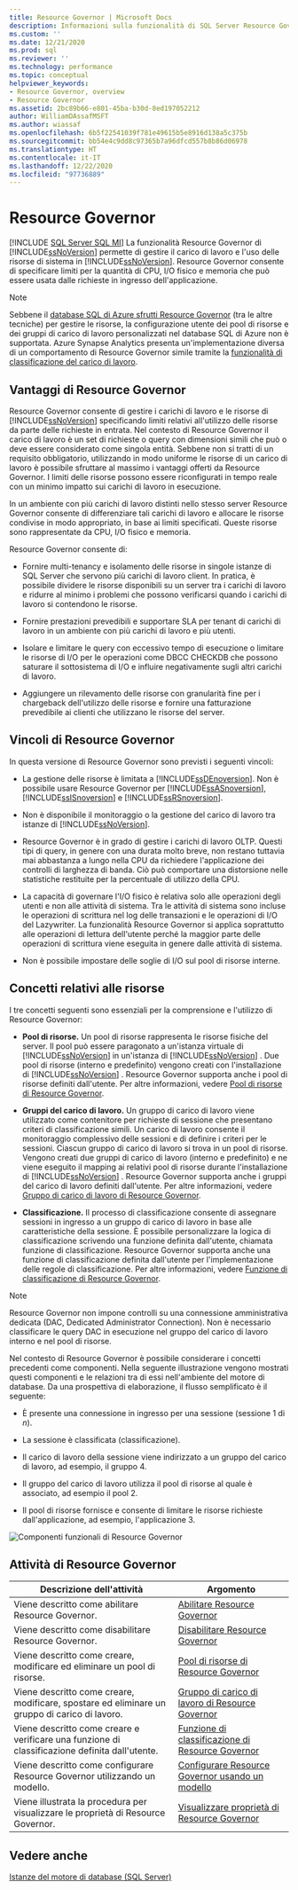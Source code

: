 ```yaml
---
title: Resource Governor | Microsoft Docs
description: Informazioni sulla funzionalità di SQL Server Resource Governor che limita la quantità di CPU, I/O fisico e memoria che può essere usata dalle richieste in ingresso dell'applicazione.
ms.custom: ''
ms.date: 12/21/2020
ms.prod: sql
ms.reviewer: ''
ms.technology: performance
ms.topic: conceptual
helpviewer_keywords:
- Resource Governor, overview
- Resource Governor
ms.assetid: 2bc89b66-e801-45ba-b30d-8ed197052212
author: WilliamDAssafMSFT
ms.author: wiassaf
ms.openlocfilehash: 6b5f22541039f781e49615b5e8916d138a5c375b
ms.sourcegitcommit: bb54e4c9dd8c97365b7a96dfcd557b8b86d06978
ms.translationtype: HT
ms.contentlocale: it-IT
ms.lasthandoff: 12/22/2020
ms.locfileid: "97736889"
---
```

# <a name="resource-governor"></a>Resource Governor
[!INCLUDE [SQL Server SQL MI](../../includes/appliesto-ss-xxxx-xxxx-xxx-md.md)]
  La funzionalità Resource Governor di [!INCLUDE[ssNoVersion](../../includes/ssnoversion-md.md)] permette di gestire il carico di lavoro e l'uso delle risorse di sistema in [!INCLUDE[ssNoVersion](../../includes/ssnoversion-md.md)]. Resource Governor consente di specificare limiti per la quantità di CPU, I/O fisico e memoria che può essere usata dalle richieste in ingresso dell'applicazione.  
  
> [!NOTE]
> Sebbene il [database SQL di Azure sfrutti Resource Governor](https://azure.microsoft.com/blog/resource-governance-in-azure-sql-database/) (tra le altre tecniche) per gestire le risorse, la configurazione utente dei pool di risorse e dei gruppi di carico di lavoro personalizzati nel database SQL di Azure non è supportata. Azure Synapse Analytics presenta un'implementazione diversa di un comportamento di Resource Governor simile tramite la [funzionalità di classificazione del carico di lavoro](https://docs.microsoft.com/azure/synapse-analytics/sql-data-warehouse/sql-data-warehouse-workload-classification).

## <a name="benefits-of-resource-governor"></a>Vantaggi di Resource Governor  
 Resource Governor consente di gestire i carichi di lavoro e le risorse di [!INCLUDE[ssNoVersion](../../includes/ssnoversion-md.md)] specificando limiti relativi all'utilizzo delle risorse da parte delle richieste in entrata. Nel contesto di Resource Governor il carico di lavoro è un set di richieste o query con dimensioni simili che può o deve essere considerato come singola entità. Sebbene non si tratti di un requisito obbligatorio, utilizzando in modo uniforme le risorse di un carico di lavoro è possibile sfruttare al massimo i vantaggi offerti da Resource Governor. I limiti delle risorse possono essere riconfigurati in tempo reale con un minimo impatto sui carichi di lavoro in esecuzione.  
  
 In un ambiente con più carichi di lavoro distinti nello stesso server Resource Governor consente di differenziare tali carichi di lavoro e allocare le risorse condivise in modo appropriato, in base ai limiti specificati. Queste risorse sono rappresentate da CPU, I/O fisico e memoria.  
  
 Resource Governor consente di:  
  
-   Fornire multi-tenancy e isolamento delle risorse in singole istanze di SQL Server che servono più carichi di lavoro client. In pratica, è possibile dividere le risorse disponibili su un server tra i carichi di lavoro e ridurre al minimo i problemi che possono verificarsi quando i carichi di lavoro si contendono le risorse.  
  
-   Fornire prestazioni prevedibili e supportare SLA per tenant di carichi di lavoro in un ambiente con più carichi di lavoro e più utenti.  
  
-   Isolare e limitare le query con eccessivo tempo di esecuzione o limitare le risorse di I/O per le operazioni come DBCC CHECKDB che possono saturare il sottosistema di I/O e influire negativamente sugli altri carichi di lavoro.  
  
-   Aggiungere un rilevamento delle risorse con granularità fine per i chargeback dell'utilizzo delle risorse e fornire una fatturazione prevedibile ai clienti che utilizzano le risorse del server.  
  
## <a name="resource-governor-constraints"></a>Vincoli di Resource Governor  
 In questa versione di Resource Governor sono previsti i seguenti vincoli:  
  
-   La gestione delle risorse è limitata a [!INCLUDE[ssDEnoversion](../../includes/ssdenoversion-md.md)]. Non è possibile usare Resource Governor per [!INCLUDE[ssASnoversion](../../includes/ssasnoversion-md.md)], [!INCLUDE[ssISnoversion](../../includes/ssisnoversion-md.md)] e [!INCLUDE[ssRSnoversion](../../includes/ssrsnoversion-md.md)].  
  
-   Non è disponibile il monitoraggio o la gestione del carico di lavoro tra istanze di [!INCLUDE[ssNoVersion](../../includes/ssnoversion-md.md)].  
  
-   Resource Governor è in grado di gestire i carichi di lavoro OLTP. Questi tipi di query, in genere con una durata molto breve, non restano tuttavia mai abbastanza a lungo nella CPU da richiedere l'applicazione dei controlli di larghezza di banda. Ciò può comportare una distorsione nelle statistiche restituite per la percentuale di utilizzo della CPU.  
  
-   La capacità di governare l'I/O fisico è relativa solo alle operazioni degli utenti e non alle attività di sistema. Tra le attività di sistema sono incluse le operazioni di scrittura nel log delle transazioni e le operazioni di I/O del Lazywriter. La funzionalità Resource Governor si applica soprattutto alle operazioni di lettura dell'utente perché la maggior parte delle operazioni di scrittura viene eseguita in genere dalle attività di sistema.  
  
-   Non è possibile impostare delle soglie di I/O sul pool di risorse interne.  
  
## <a name="resource-concepts"></a>Concetti relativi alle risorse  
 I tre concetti seguenti sono essenziali per la comprensione e l'utilizzo di Resource Governor:  
  
-   **Pool di risorse.** Un pool di risorse rappresenta le risorse fisiche del server. Il pool può essere paragonato a un'istanza virtuale di [!INCLUDE[ssNoVersion](../../includes/ssnoversion-md.md)] in un'istanza di [!INCLUDE[ssNoVersion](../../includes/ssnoversion-md.md)] . Due pool di risorse (interno e predefinito) vengono creati con l'installazione di [!INCLUDE[ssNoVersion](../../includes/ssnoversion-md.md)] . Resource Governor supporta anche i pool di risorse definiti dall'utente. Per altre informazioni, vedere [Pool di risorse di Resource Governor](../../relational-databases/resource-governor/resource-governor-resource-pool.md).  
  
-   **Gruppi del carico di lavoro.** Un gruppo di carico di lavoro viene utilizzato come contenitore per richieste di sessione che presentano criteri di classificazione simili. Un carico di lavoro consente il monitoraggio complessivo delle sessioni e di definire i criteri per le sessioni. Ciascun gruppo di carico di lavoro si trova in un pool di risorse. Vengono creati due gruppi di carico di lavoro (interno e predefinito) e ne viene eseguito il mapping ai relativi pool di risorse durante l'installazione di [!INCLUDE[ssNoVersion](../../includes/ssnoversion-md.md)] . Resource Governor supporta anche i gruppi del carico di lavoro definiti dall'utente. Per altre informazioni, vedere [Gruppo di carico di lavoro di Resource Governor](../../relational-databases/resource-governor/resource-governor-workload-group.md).  
  
-   **Classificazione.** Il processo di classificazione consente di assegnare sessioni in ingresso a un gruppo di carico di lavoro in base alle caratteristiche della sessione. È possibile personalizzare la logica di classificazione scrivendo una funzione definita dall'utente, chiamata funzione di classificazione. Resource Governor supporta anche una funzione di classificazione definita dall'utente per l'implementazione delle regole di classificazione. Per altre informazioni, vedere [Funzione di classificazione di Resource Governor](../../relational-databases/resource-governor/resource-governor-classifier-function.md).  
  
> [!NOTE]
> Resource Governor non impone controlli su una connessione amministrativa dedicata (DAC, Dedicated Administrator Connection). Non è necessario classificare le query DAC in esecuzione nel gruppo del carico di lavoro interno e nel pool di risorse.  
  
 Nel contesto di Resource Governor è possibile considerare i concetti precedenti come componenti. Nella seguente illustrazione vengono mostrati questi componenti e le relazioni tra di essi nell'ambiente del motore di database. Da una prospettiva di elaborazione, il flusso semplificato è il seguente:  
  
-   È presente una connessione in ingresso per una sessione (sessione 1 di *n*).  
  
-   La sessione è classificata (classificazione).  
  
-   Il carico di lavoro della sessione viene indirizzato a un gruppo del carico di lavoro, ad esempio, il gruppo 4.  
  
-   Il gruppo del carico di lavoro utilizza il pool di risorse al quale è associato, ad esempio il pool 2.  
  
-   Il pool di risorse fornisce e consente di limitare le risorse richieste dall'applicazione, ad esempio, l'applicazione 3.  
  
 ![Componenti funzionali di Resource Governor](../../relational-databases/resource-governor/media/rg-basic-funct-components.gif "Componenti funzionali di Resource Governor")  
  
## <a name="resource-governor-tasks"></a>Attività di Resource Governor  
  
|Descrizione dell'attività|Argomento|  
|----------------------|-----------|  
|Viene descritto come abilitare Resource Governor.|[Abilitare Resource Governor](../../relational-databases/resource-governor/enable-resource-governor.md)|  
|Viene descritto come disabilitare Resource Governor.|[Disabilitare Resource Governor](../../relational-databases/resource-governor/disable-resource-governor.md)|  
|Viene descritto come creare, modificare ed eliminare un pool di risorse.|[Pool di risorse di Resource Governor](../../relational-databases/resource-governor/resource-governor-resource-pool.md)|  
|Viene descritto come creare, modificare, spostare ed eliminare un gruppo di carico di lavoro.|[Gruppo di carico di lavoro di Resource Governor](../../relational-databases/resource-governor/resource-governor-workload-group.md)|  
|Viene descritto come creare e verificare una funzione di classificazione definita dall'utente.|[Funzione di classificazione di Resource Governor](../../relational-databases/resource-governor/resource-governor-classifier-function.md)|  
|Viene descritto come configurare Resource Governor utilizzando un modello.|[Configurare Resource Governor usando un modello](../../relational-databases/resource-governor/configure-resource-governor-using-a-template.md)|  
|Viene illustrata la procedura per visualizzare le proprietà di Resource Governor.|[Visualizzare proprietà di Resource Governor](../../relational-databases/resource-governor/view-resource-governor-properties.md)|  
  
## <a name="see-also"></a>Vedere anche  
 [Istanze del motore di database &#40;SQL Server&#41;](../../database-engine/configure-windows/database-engine-instances-sql-server.md)  
  
  
